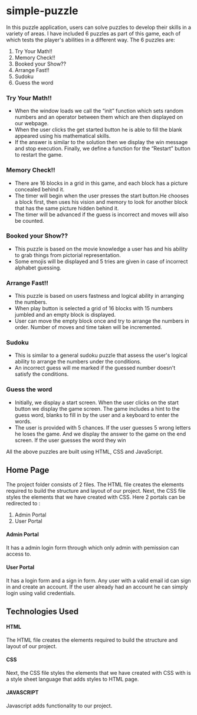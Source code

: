 # simple-puzzle
In this puzzle application, users can solve puzzles to develop their skills in a variety of areas.
I have included 6 puzzles as part of this game, each of which tests the player's abilities in a different way.  The 6 puzzles are:
1. Try Your Math!!
2. Memory Check!!
3. Booked your Show??
4. Arrange Fast!!
5. Sudoku
6. Guess the word
### Try Your Math!!
- When the window loads we call the “init” function which sets random numbers and an operator between them which are then displayed on our webpage.
-  When the user clicks the get started button he is able to fill the blank appeared using his mathematical skills.
- If the answer is similar to the solution then we display the win message and stop execution. Finally, we define a function for the “Restart” button to restart the game.
###  Memory Check!!
- There are 16 blocks in a grid in this game, and each block has a picture concealed behind it.
- The timer will begin when the user presses the start button.He chooses a block first, then uses his vision and memory to look for another block that has the same picture hidden behind it. 
- The timer will be advanced if the guess is incorrect and moves will also be counted.
### Booked your Show??
- This puzzle is based on the movie knowledge a user has and his ability to grab things from pictorial representation.
- Some emojis will be displayed and 5 tries are given in case of incorrect alphabet guessing.
### Arrange Fast!!
- This puzzle is based on users fastness and logical ability in arranging the numbers.
- When play button is selected a grid of 16 blocks with 15 numbers jumbled and an empty block is displayed.
- User can move the empty block once and try to arrange the numbers in order. Number of moves and time taken will be incremented.
### Sudoku
- This is similar to a general sudoku puzzle that assess the user's logical ability to arrange the numbers under the conditions.
- An incorrect guess will me marked if the guessed number doesn't satisfy the conditions.
### Guess the word
- Initially, we display a start screen. When the user clicks on the start button we display the game screen. The game includes a hint to the guess word, blanks to fill in by the user and a keyboard to enter the words.
- The user is provided with 5 chances. If the user guesses 5 wrong letters he loses the game. And we display the answer to the game on the end screen.
If the user guesses the word they win


All the above puzzles are built using HTML, CSS and JavaScript.

## Home Page
The project folder consists of 2 files. The HTML file creates the elements required to build the structure and layout of our project. Next, the CSS file styles the elements that we have created with CSS. 
Here 2 portals can be redirected to :
1. Admin Portal
2. User Portal
#### Admin Portal
It has a admin login form through which only admin with pemission can access to.
#### User Portal
It has a login form and a sign in form. Any user with a valid email id can sign in and create an account. If the user already had an account he can simply login using valid credentials.


## Technologies Used
#### HTML
The HTML file creates the elements required to build the structure and layout of our project.
#### CSS
Next, the CSS file styles the elements that we have created with CSS with is a style sheet language that adds styles to HTML page. 
#### JAVASCRIPT
Javascript adds functionality to our project.
